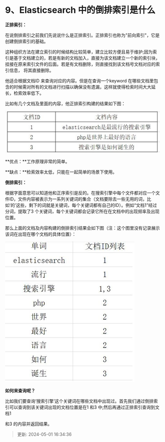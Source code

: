 # 9、Elasticsearch 中的倒排索引是什么

**正排索引：**

在说倒排索引之前我们先说说什么是正排索引。正排索引也称为"前向索引"，它是创建倒排索引的基础。

这种组织方法在建立索引的时候结构比较简单，建立比较方便且易于维护;因为索引是基于文档建立的，若是有新的文档加入，直接为该文档建立一个新的索引块，挂接在原来索引文件的后面。若是有文档删除，则直接找到该文档号文档对应的索引信息， 将其直接删除。

他适合根据文档ID 来查询对应的内容。但是在查询一个keyword 在哪些文档里包含的时候需对所有的文档进行扫描以确保没有遗漏，这样就使得检索时间大大延长，检索效率低下。

比如有几个文档及里面的内容，他正排索引构建的结果如下图：

![1714552445054-2e44e114-8036-43fc-a461-0c0e9d3c722e.png](./img/ULQTKFDUXWELUYz0/1714552445054-2e44e114-8036-43fc-a461-0c0e9d3c722e-388985.png)

**优点：**工作原理非常的简单。

**缺点：**检索效率太低，只能在一起简单的场景下使用。

**倒排索引：**

根据字面意思可以知道他和正序索引是反的。在搜索引擎中每个文件都对应一个文件ID，文件内容被表示为一系列关键词的集合（文档要除去一些无用的词，比如’的’这些，剩下的词就是关键词，每个关键词都有自己的ID）。例如“文档1”经过分词，提取了3 个关键词，每个关键词都会记录它所在在文档中的出现频率及出现位置。

那么上面的文档及内容构建的倒排索引结果会如下图（注：这个图里没有记录展示该词在出现在哪个文档的具体位置）：

![1714552459084-4b49ed96-e465-48b7-aa20-a8be3d9d1779.png](./img/ULQTKFDUXWELUYz0/1714552459084-4b49ed96-e465-48b7-aa20-a8be3d9d1779-119654.png)

**如何来查询呢？**

比如我们要查询‘搜索引擎’这个关键词在哪些文档中出现过。首先我们通过倒排索引可以查询到该关键词出现的文档位置是在1 和3 中;然后再通过正排索引查询到文档1

和3 的内容并返回结果。

> 更新: 2024-05-01 16:34:36  
